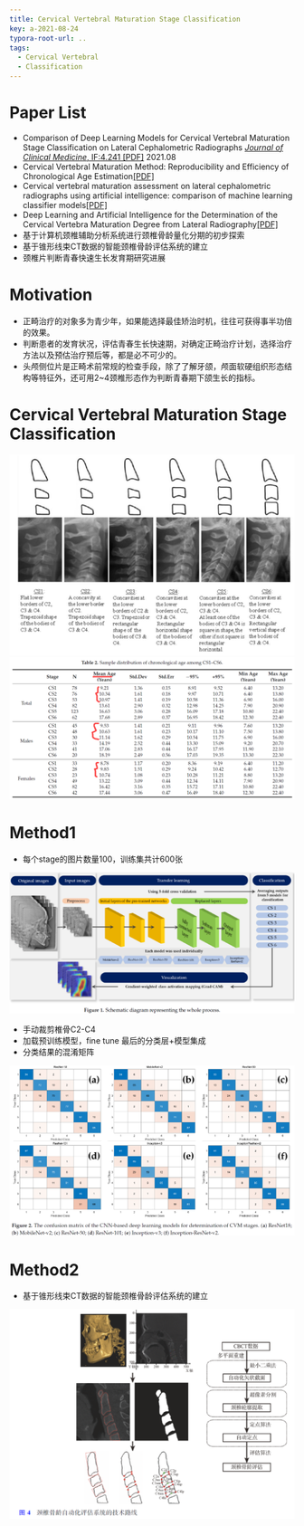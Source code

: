 ```yaml
---
title: Cervical Vertebral Maturation Stage Classification
key: a-2021-08-24
typora-root-url: ..
tags:
  - Cervical Vertebral
  - Classification
---
```


# Paper List

* Comparison of Deep Learning Models for Cervical Vertebral Maturation Stage Classification on Lateral Cephalometric Radiographs  [*Journal of Clinical Medicine*, IF:4.241   [PDF]](https://www.mdpi.com/2077-0383/10/16/3591/htm) 2021.08
* Cervical Vertebral Maturation Method: Reproducibility and Efficiency of Chronological Age Estimation[[PDF]](https://www.mdpi.com/2076-3417/11/7/3160/)
* Cervical vertebral maturation assessment on lateral cephalometric radiographs using artificial intelligence: comparison of machine learning classifier models[[PDF]](https://www.ncbi.nlm.nih.gov/pmc/articles/PMC7333473/)
* Deep Learning and Artificial Intelligence for the
  Determination of the Cervical Vertebra Maturation
  Degree from Lateral Radiography[[PDF]](https://www.mdpi.com/1099-4300/21/12/1222)
* 基于计算机颈椎辅助分析系统进行颈椎骨龄量化分期的初步探索
* 基于锥形线束CT数据的智能颈椎骨龄评估系统的建立
* 颈椎片判断青春快速生长发育期研究进展

# Motivation

* 正畸治疗的对象多为青少年，如果能选择最佳矫治时机，往往可获得事半功倍的效果。
* 判断患者的发育状况，评估青春生长快速期，对确定正畸治疗计划，选择治疗方法以及预估治疗预后等，都是必不可少的。
* 头颅侧位片是正畸术前常规的检查手段，除了了解牙颌，颅面软硬组织形态结构等特征外，还可用2~4颈椎形态作为判断青春期下颌生长的指标。

# Cervical Vertebral Maturation Stage Classification

<img src="/figures/CVM.png" style="zoom: 80%;" />

<img src="/figures/cvmstage.png" style="zoom:60%;" />

# Method1

* 每个stage的图片数量100，训练集共计600张

<img src="/figures/image-20210825193544880.png" alt="image-20210825193544880" style="zoom:90%;" />

* 手动裁剪椎骨C2-C4
* 加载预训练模型，fine tune 最后的分类层+模型集成
* 分类结果的混淆矩阵

![](/figures/CVM_ROC.png)

# Method2

* 基于锥形线束CT数据的智能颈椎骨龄评估系统的建立

![image-20210825200144597](/figures/image-20210825200142125.png)


